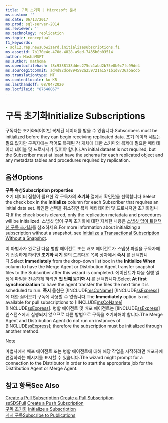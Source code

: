 ```yaml
---
title: 구독 초기화 | Microsoft 문서
ms.custom: ''
ms.date: 06/13/2017
ms.prod: sql-server-2014
ms.reviewer: ''
ms.technology: replication
ms.topic: conceptual
f1_keywords:
- sql12.rep.newsubwizard.initializesubscriptions.f1
ms.assetid: 7b170e4e-470d-4828-a9ed-7435b0b03514
author: MashaMSFT
ms.author: mathoma
ms.openlocfilehash: f8c9388138ddec275dc1abd2b75e0b0c7fc99de4
ms.sourcegitcommit: ad4d92dce894592a259721a1571b1d8736abacdb
ms.translationtype: MT
ms.contentlocale: ko-KR
ms.lasthandoff: 08/04/2020
ms.locfileid: "87646867"
---
```

# <a name="initialize-subscriptions"></a><span data-ttu-id="81043-102">구독 초기화</span><span class="sxs-lookup"><span data-stu-id="81043-102">Initialize Subscriptions</span></span>
  <span data-ttu-id="81043-103">구독자는 초기화되어야만 복제된 데이터를 받을 수 있습니다.</span><span class="sxs-lookup"><span data-stu-id="81043-103">Subscribers must be initialized before they can begin receiving replicated data.</span></span> <span data-ttu-id="81043-104">초기 데이터 세트는 필요 없지만 구독자에는 적어도 복제된 각 개체에 대한 스키마와 복제에 필요한 메타데이터 테이블 및 프로시저가 있어야 합니다.</span><span class="sxs-lookup"><span data-stu-id="81043-104">An initial dataset is not required, but the Subscriber must at least have the schema for each replicated object and any metadata tables and procedures required by replication.</span></span>  
  
## <a name="options"></a><span data-ttu-id="81043-105">옵션</span><span class="sxs-lookup"><span data-stu-id="81043-105">Options</span></span>  
 <span data-ttu-id="81043-106">**구독 속성**</span><span class="sxs-lookup"><span data-stu-id="81043-106">**Subscription properties**</span></span>  
 <span data-ttu-id="81043-107">초기 데이터 집합이 필요한 각 구독자의 **초기화** 열에서 확인란을 선택합니다.</span><span class="sxs-lookup"><span data-stu-id="81043-107">Select the check box in the **Initialize** column for each Subscriber that requires an initial data set.</span></span> <span data-ttu-id="81043-108">확인란 선택을 취소하면 복제 메타데이터 및 프로시저만 초기화됩니다.</span><span class="sxs-lookup"><span data-stu-id="81043-108">If the check box is cleared, only the replication metadata and procedures will be initialized.</span></span> <span data-ttu-id="81043-109">스냅샷 없이 구독 초기화에 대한 자세한 내용은 [스냅샷 없이 트랜잭션 구독 초기화](initialize-a-transactional-subscription-without-a-snapshot.md)를 참조하세요.</span><span class="sxs-lookup"><span data-stu-id="81043-109">For more information about initializing a subscription without a snapshot, see [Initialize a Transactional Subscription Without a Snapshot](initialize-a-transactional-subscription-without-a-snapshot.md).</span></span>  
  
 <span data-ttu-id="81043-110">이 마법사가 완료된 다음 병합 에이전트 또는 배포 에이전트가 스냅샷 파일을 구독자에게 전송하게 하려면 **초기화 시기** 열의 드롭다운 목록 상자에서 **즉시** 를 선택합니다.</span><span class="sxs-lookup"><span data-stu-id="81043-110">Select **Immediately** from the drop-down list box in the **Initialize When** column to have the Merge Agent or Distribution Agent transfer snapshot files to the Subscriber after this wizard is completed.</span></span> <span data-ttu-id="81043-111">에이전트가 다음 실행 일정에 파일을 전송하게 하려면 **첫 번째 동기화 시** 를 선택합니다.</span><span class="sxs-lookup"><span data-stu-id="81043-111">Select **At first synchronization** to have the agent transfer the files the next time it is scheduled to run.</span></span> <span data-ttu-id="81043-112">**즉시** 옵션은 [!INCLUDE[msCoName](../../includes/msconame-md.md)] [!INCLUDE[ssExpress](../../includes/ssexpress-md.md)]에 대한 끌어오기 구독에 사용할 수 없습니다.</span><span class="sxs-lookup"><span data-stu-id="81043-112">The **Immediately** option is not available for pull subscriptions to [!INCLUDE[msCoName](../../includes/msconame-md.md)] [!INCLUDE[ssExpress](../../includes/ssexpress-md.md)].</span></span> <span data-ttu-id="81043-113">병합 에이전트 및 배포 에이전트는 [!INCLUDE[ssExpress](../../includes/ssexpress-md.md)]인스턴스에서 실행되지 않으므로 다른 방법으로 구독을 초기화해야 합니다.</span><span class="sxs-lookup"><span data-stu-id="81043-113">The Merge Agent and Distribution Agent do not run on instances of [!INCLUDE[ssExpress](../../includes/ssexpress-md.md)]; therefore the subscription must be initialized through another method.</span></span>  
  
> [!NOTE]  
>  <span data-ttu-id="81043-114">마법사에서 배포 에이전트 또는 병합 에이전트에 대해 해당 작업을 시작하려면 배포자에 연결하라는 메시지를 표시할 수 있습니다.</span><span class="sxs-lookup"><span data-stu-id="81043-114">The wizard might prompt for a connection to the Distributor in order to start the appropriate job for the Distribution Agent or Merge Agent.</span></span>  
  
## <a name="see-also"></a><span data-ttu-id="81043-115">참고 항목</span><span class="sxs-lookup"><span data-stu-id="81043-115">See Also</span></span>  
 <span data-ttu-id="81043-116">[Create a Pull Subscription](create-a-pull-subscription.md) </span><span class="sxs-lookup"><span data-stu-id="81043-116">[Create a Pull Subscription](create-a-pull-subscription.md) </span></span>  
 <span data-ttu-id="81043-117">[ssSDSFull](create-a-push-subscription.md) </span><span class="sxs-lookup"><span data-stu-id="81043-117">[Create a Push Subscription](create-a-push-subscription.md) </span></span>  
 <span data-ttu-id="81043-118">[구독 초기화](initialize-a-subscription.md) </span><span class="sxs-lookup"><span data-stu-id="81043-118">[Initialize a Subscription](initialize-a-subscription.md) </span></span>  
 [<span data-ttu-id="81043-119">게시 구독</span><span class="sxs-lookup"><span data-stu-id="81043-119">Subscribe to Publications</span></span>](subscribe-to-publications.md)  
  
  
